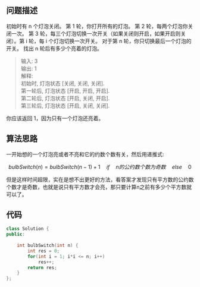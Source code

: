 ## 问题描述
初始时有 n 个灯泡关闭。 第 1 轮，你打开所有的灯泡。 第 2 轮，每两个灯泡你关闭一次。 第 3 轮，每三个灯泡切换一次开关（如果关闭则开启，如果开启则关闭）。第 i 轮，每 i 个灯泡切换一次开关。 对于第 n 轮，你只切换最后一个灯泡的开关。 找出 n 轮后有多少个亮着的灯泡。

> 输入: 3  
输出: 1   
解释:   
初始时, 灯泡状态 [关闭, 关闭, 关闭].  
第一轮后, 灯泡状态 [开启, 开启, 开启].  
第二轮后, 灯泡状态 [开启, 关闭, 开启].  
第三轮后, 灯泡状态 [开启, 关闭, 关闭].   

你应该返回 1，因为只有一个灯泡还亮着。

## 算法思路

一开始想的一个灯泡亮或者不亮和它的约数个数有关，然后用递推式:
```math
bulbSwitch(n) = bulbSwitch(n-1) + 1 \quad if\quad n的公约数个数为奇数 \quad else \quad 0
```
但是这样时间超限，实在是想不出更好的方法，看答案才发现只有平方数的公约数个数才是奇数，也就是说只有平方数才会亮，那只要计算n之前有多少个平方数就可以了。

## 代码

```c++
class Solution {
public:
    
    int bulbSwitch(int n) {
        int res = 0;
        for(int i = 1; i*i <= n; i++)
            res++;
        return res;
    }
};
```
